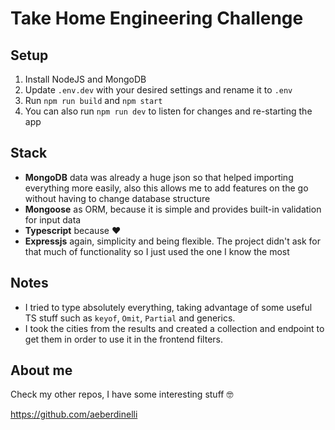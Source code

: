 # Take Home Engineering Challenge
## Setup
1. Install NodeJS and MongoDB
2. Update `.env.dev` with your desired settings and rename it to `.env`
3. Run `npm run build` and `npm start`
4. You can also run `npm run dev` to listen for changes and re-starting the app

## Stack
- **MongoDB** data was already a huge json so that helped importing everything more easily, also this allows me to add features on the go without having to change database structure
- **Mongoose** as ORM, because it is simple and provides built-in validation for input data
- **Typescript** because ❤️
- **Expressjs** again, simplicity and being flexible. The project didn't ask for that much of functionality so I just used the one I know the most

## Notes
- I tried to type absolutely everything, taking advantage of some useful TS stuff such as `keyof`, `Omit`, `Partial` and generics.
- I took the cities from the results and created a collection and endpoint to get them in order to use it in the frontend filters.

## About me
Check my other repos, I have some interesting stuff 🤓

https://github.com/aeberdinelli
